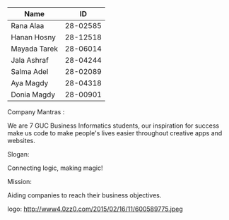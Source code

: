 | Name       | ID
|------------|--------|
|Rana Alaa   |28-02585|
|Hanan Hosny |28-12518|
|Mayada Tarek|28-06014|
|Jala Ashraf |28-04244|
|Salma Adel  |28-02089|
|Aya Magdy   |28-04318|
|Donia Magdy |28-00901|


Company Mantras :

We are 7 GUC Business Informatics students, our inspiration for success make us code to make  people's lives easier throughout creative apps and websites.

Slogan:

Connecting logic, making magic!

Mission:

Aiding companies to reach their business objectives.

logo: 
http://www4.0zz0.com/2015/02/16/11/600589775.jpeg


